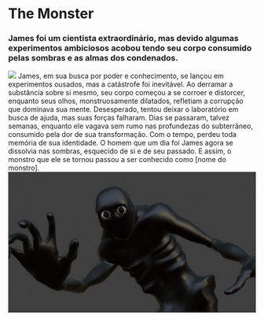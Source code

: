 # The Monster

### James foi um cientista extraordinário, mas devido algumas experimentos ambiciosos acobou tendo seu corpo consumido pelas sombras e as almas dos condenados.

<img src="./Visuals/Monster-Render.png">
James, em sua busca por poder e conhecimento, se lançou em experimentos ousados, mas a catástrofe foi inevitável. Ao derramar a substância sobre si mesmo, seu corpo começou a se corroer e distorcer, enquanto seus olhos, monstruosamente dilatados, refletiam a corrupção que dominava sua mente. Desesperado, tentou deixar o laboratório em busca de ajuda, mas suas forças falharam. Dias se passaram, talvez semanas, enquanto ele vagava sem rumo nas profundezas do subterrâneo, consumido pela dor de sua transformação. Com o tempo, perdeu toda memória de sua identidade. O homem que um dia foi James agora se dissolvia nas sombras, esquecido de si e de seu passado. E assim, o monstro que ele se tornou passou a ser conhecido como [nome do monstro].

<br>
<div align="center">
  <img src="./Visuals/Monster-Render-2.jpg">
</div>
